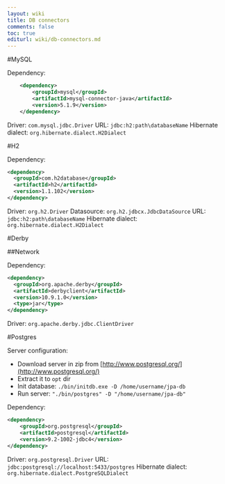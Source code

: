 ```yaml
---
layout: wiki
title: DB connectors
comments: false
toc: true
editurl: wiki/db-connectors.md
---
```


#MySQL

Dependency:

```xml
	<dependency>
		<groupId>mysql</groupId>
		<artifactId>mysql-connector-java</artifactId>
		<version>5.1.9</version>
	</dependency>
```

Driver: ```com.mysql.jdbc.Driver```
URL: ```jdbc:h2:path\databaseName```
Hibernate dialect: ```org.hibernate.dialect.H2Dialect```

#H2

Dependency:

```xml
<dependency>
  <groupId>com.h2database</groupId>
  <artifactId>h2</artifactId>
  <version>1.1.102</version>
</dependency>
```

Driver: ```org.h2.Driver```
Datasource: ```org.h2.jdbcx.JdbcDataSource```
URL: ```jdbc:h2:path\databaseName```
Hibernate dialect: ```org.hibernate.dialect.H2Dialect```

#Derby

##Network

Dependency:

```xml
<dependency>
  <groupId>org.apache.derby</groupId>
  <artifactId>derbyclient</artifactId>
  <version>10.9.1.0</version>
  <type>jar</type>
</dependency>
```

Driver: ```org.apache.derby.jdbc.ClientDriver```

#Postgres

Server configuration:

* Download server in zip from [http://www.postgresql.org/](http://www.postgresql.org/)
* Extract it to `opt` dir
* Init database: `./bin/initdb.exe -D /home/username/jpa-db`
* Run server: `"./bin/postgres" -D "/home/username/jpa-db"`

Dependency:

```xml
<dependency>
    <groupId>org.postgresql</groupId>
    <artifactId>postgresql</artifactId>
    <version>9.2-1002-jdbc4</version>
</dependency>
```

Driver: ```org.postgresql.Driver```
URL: ```jdbc:postgresql://localhost:5433/postgres```
Hibernate dialect: ```org.hibernate.dialect.PostgreSQLDialect```


